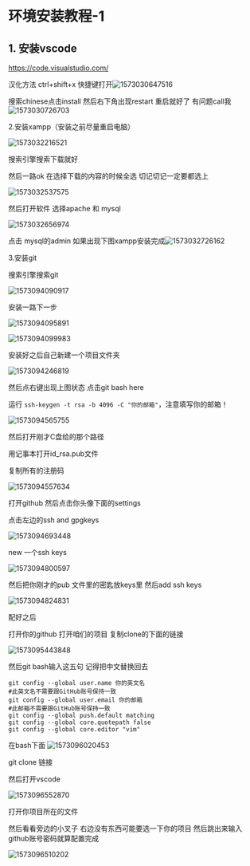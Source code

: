 #  环境安装教程-1

## 1. 安装vscode

https://code.visualstudio.com/

汉化方法 ctrl+shift+x 快捷键打开![1573030647516](C:\Users\MECHREVO\AppData\Roaming\Typora\typora-user-images\1573030647516.png)

搜索chinese点击install 然后右下角出现restart 重启就好了  有问题call我![1573030726703](C:\Users\MECHREVO\AppData\Roaming\Typora\typora-user-images\1573030726703.png)

2.安装xampp（安装之前尽量重启电脑）

![1573032216521](C:\Users\MECHREVO\AppData\Roaming\Typora\typora-user-images\1573032216521.png)

搜索引擎搜索下载就好

然后一路ok    在选择下载的内容的时候全选 切记切记一定要都选上

![1573032537575](C:\Users\MECHREVO\AppData\Roaming\Typora\typora-user-images\1573032537575.png)

然后打开软件  选择apache 和 mysql

![1573032656974](C:\Users\MECHREVO\AppData\Roaming\Typora\typora-user-images\1573032656974.png)

点击 mysql的admin 如果出现下图xampp安装完成![1573032726162](C:\Users\MECHREVO\AppData\Roaming\Typora\typora-user-images\1573032726162.png)

3.安装git

搜索引擎搜索git

![1573094090917](C:\Users\MECHREVO\AppData\Roaming\Typora\typora-user-images\1573094090917.png)

安装一路下一步

![1573094095891](C:\Users\MECHREVO\AppData\Roaming\Typora\typora-user-images\1573094095891.png)

![1573094099983](C:\Users\MECHREVO\AppData\Roaming\Typora\typora-user-images\1573094099983.png)

安装好之后自己新建一个项目文件夹

![1573094246819](C:\Users\MECHREVO\AppData\Roaming\Typora\typora-user-images\1573094246819.png)

然后点右键出现上图状态 点击git bash here

运行 `ssh-keygen -t rsa -b 4096 -C "你的邮箱"`，注意填写你的邮箱！

![1573094565755](C:\Users\MECHREVO\AppData\Roaming\Typora\typora-user-images\1573094565755.png)

然后打开刚才C盘给的那个路径  

用记事本打开id_rsa.pub文件 

复制所有的注册码

![1573094557634](C:\Users\MECHREVO\AppData\Roaming\Typora\typora-user-images\1573094557634.png)

打开github 然后点击你头像下面的settings

点击左边的ssh and gpgkeys

![1573094693448](C:\Users\MECHREVO\AppData\Roaming\Typora\typora-user-images\1573094693448.png)

new 一个ssh keys

![1573094800597](C:\Users\MECHREVO\AppData\Roaming\Typora\typora-user-images\1573094800597.png)

然后把你刚才的pub 文件里的密匙放keys里  然后add ssh keys

![1573094824831](C:\Users\MECHREVO\AppData\Roaming\Typora\typora-user-images\1573094824831.png)

配好之后

打开你的github  打开咱们的项目 复制clone的下面的链接

![1573095443848](C:\Users\MECHREVO\AppData\Roaming\Typora\typora-user-images\1573095443848.png)

然后git bash输入这五句  记得把中文替换回去

```text
git config --global user.name 你的英文名                                                   #此英文名不需要跟GitHub账号保持一致
git config --global user.email 你的邮箱                                                      #此邮箱不需要跟GitHub账号保持一致
git config --global push.default matching
git config --global core.quotepath false
git config --global core.editor "vim"
```

在bash下面 ![1573096020453](file://C:/Users/MECHREVO/AppData/Roaming/Typora/typora-user-images/1573096020453.png?lastModify=1573096231)

git clone 链接

然后打开vscode

![1573096552870](C:\Users\MECHREVO\AppData\Roaming\Typora\typora-user-images\1573096552870.png)

打开你项目所在的文件

然后看看旁边的小叉子  右边没有东西可能要选一下你的项目 然后跳出来输入github账号密码就算配置完成

![1573096510202](C:\Users\MECHREVO\AppData\Roaming\Typora\typora-user-images\1573096510202.png)


